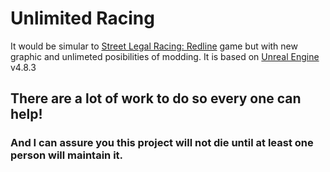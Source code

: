 # Unlimited Racing
It would be simular to [Street Legal Racing: Redline](https://en.wikipedia.org/wiki/Street_Legal_Racing:_Redline) game but with new graphic and unlimeted posibilities of modding.
It is based on [Unreal Engine](https://github.com/EpicGames/UnrealEngine) v4.8.3

## There are a lot of work to do so every one can help!

### And I can assure you this project will not die until at least one person will maintain it.
